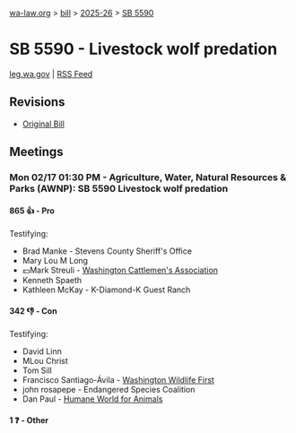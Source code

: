 [wa-law.org](/) > [bill](/bill/) > [2025-26](/bill/2025-26/) > [SB 5590](/bill/2025-26/sb/5590/)

# SB 5590 - Livestock wolf predation
[leg.wa.gov](https://app.leg.wa.gov/billsummary?BillNumber=5590&Year=2025&Initiative=false) | [RSS Feed](./rss.xml)

## Revisions
* [Original Bill](1/)

## Meetings
### Mon 02/17 01:30 PM - Agriculture, Water, Natural Resources & Parks (AWNP): SB 5590 Livestock wolf predation
#### 865 👍 - Pro
Testifying:
* Brad Manke - Stevens County Sheriff's Office
* Mary Lou M Long
* 💵Mark Streuli - [Washington Cattlemen's Association](/org/washington_cattlemen's_association/)
* Kenneth Spaeth
* Kathleen McKay - K-Diamond-K Guest Ranch

#### 342 👎 - Con
Testifying:
* David Linn
* MLou Christ
* Tom Sill
* Francisco Santiago-Ávila - [Washington Wildlife First](/org/washington_wildlife_first/)
* john rosapepe - Endangered Species Coalition
* Dan Paul - [Humane World for Animals](/org/humane_world_for_animals/)

#### 1 ❓ - Other
